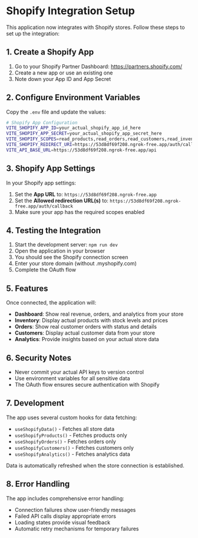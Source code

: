 # Shopify Integration Setup

This application now integrates with Shopify stores. Follow these steps to set up the integration:

## 1. Create a Shopify App

1. Go to your Shopify Partner Dashboard: https://partners.shopify.com/
2. Create a new app or use an existing one
3. Note down your App ID and App Secret

## 2. Configure Environment Variables

Copy the `.env` file and update the values:

```bash
# Shopify App Configuration
VITE_SHOPIFY_APP_ID=your_actual_shopify_app_id_here
VITE_SHOPIFY_APP_SECRET=your_actual_shopify_app_secret_here
VITE_SHOPIFY_SCOPES=read_products,read_orders,read_customers,read_inventory,read_analytics
VITE_SHOPIFY_REDIRECT_URI=https://53d8df69f208.ngrok-free.app/auth/callback
VITE_API_BASE_URL=https://53d8df69f208.ngrok-free.app/api
```

## 3. Shopify App Settings

In your Shopify app settings:

1. Set the **App URL** to: `https://53d8df69f208.ngrok-free.app`
2. Set the **Allowed redirection URL(s)** to: `https://53d8df69f208.ngrok-free.app/auth/callback`
3. Make sure your app has the required scopes enabled

## 4. Testing the Integration

1. Start the development server: `npm run dev`
2. Open the application in your browser
3. You should see the Shopify connection screen
4. Enter your store domain (without .myshopify.com)
5. Complete the OAuth flow

## 5. Features

Once connected, the application will:

- **Dashboard**: Show real revenue, orders, and analytics from your store
- **Inventory**: Display actual products with stock levels and prices
- **Orders**: Show real customer orders with status and details
- **Customers**: Display actual customer data from your store
- **Analytics**: Provide insights based on your actual store data

## 6. Security Notes

- Never commit your actual API keys to version control
- Use environment variables for all sensitive data
- The OAuth flow ensures secure authentication with Shopify

## 7. Development

The app uses several custom hooks for data fetching:

- `useShopifyData()` - Fetches all store data
- `useShopifyProducts()` - Fetches products only
- `useShopifyOrders()` - Fetches orders only
- `useShopifyCustomers()` - Fetches customers only
- `useShopifyAnalytics()` - Fetches analytics data

Data is automatically refreshed when the store connection is established.

## 8. Error Handling

The app includes comprehensive error handling:

- Connection failures show user-friendly messages
- Failed API calls display appropriate errors
- Loading states provide visual feedback
- Automatic retry mechanisms for temporary failures
